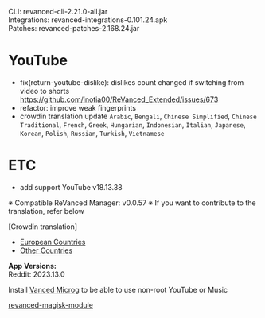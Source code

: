 CLI: revanced-cli-2.21.0-all.jar  
Integrations: revanced-integrations-0.101.24.apk  
Patches: revanced-patches-2.168.24.jar  

YouTube
==
- fix(return-youtube-dislike): dislikes count changed if switching from video to shorts https://github.com/inotia00/ReVanced_Extended/issues/673
- refactor: improve weak fingerprints
- crowdin translation update
`Arabic`, `Bengali`, `Chinese Simplified`, `Chinese Traditional`, `French`, `Greek`, `Hungarian`, `Indonesian`, `Italian`, `Japanese`, `Korean`, `Polish`, `Russian`, `Turkish`, `Vietnamese`


ETC
==
- add support YouTube v18.13.38


※ Compatible ReVanced Manager: v0.0.57
※ If you want to contribute to the translation, refer below

[Crowdin translation]
- [European Countries](https://crowdin.com/project/revancedextendedeu)
- [Other Countries](https://crowdin.com/project/revancedextended)
  
**App Versions:**  
Reddit: 2023.13.0  

Install [Vanced Microg](https://github.com/TeamVanced/VancedMicroG/releases) to be able to use non-root YouTube or Music  

[revanced-magisk-module](https://github.com/j-hc/revanced-magisk-module)  
